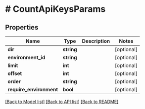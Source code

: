 # # CountApiKeysParams

## Properties

Name | Type | Description | Notes
------------ | ------------- | ------------- | -------------
**dir** | **string** |  | [optional]
**environment_id** | **string** |  | [optional]
**limit** | **int** |  | [optional]
**offset** | **int** |  | [optional]
**order** | **string** |  | [optional]
**require_environment** | **bool** |  | [optional]

[[Back to Model list]](../../README.md#models) [[Back to API list]](../../README.md#endpoints) [[Back to README]](../../README.md)
